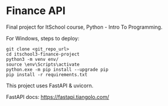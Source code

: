 # Finance API

Final project for ItSchool course, Python - Intro To Programming.


For Windows, steps to deploy:
```
git clone <git_repo_url>
cd itschool3-finance-project
python3 -m venv env/
source \env\Scripts\activate
python.exe -m pip install --upgrade pip
pip install -r requirements.txt

```

This project uses FastAPI & uvicorn.

FastAPI docs: https://fastapi.tiangolo.com/

